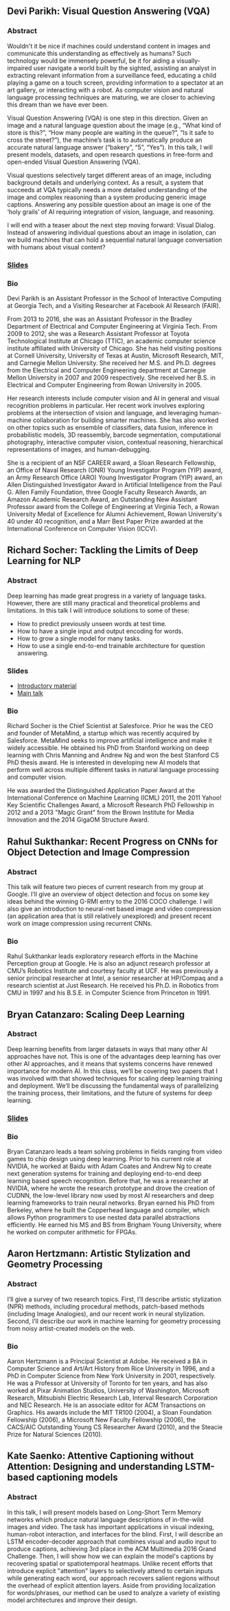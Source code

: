## Devi Parikh: Visual Question Answering (VQA)

### Abstract
Wouldn't it be nice if machines could understand content in images and communicate this understanding as effectively as humans? Such technology would be immensely powerful, be it for aiding a visually-impaired user navigate a world built by the sighted, assisting an analyst in extracting relevant information from a surveillance feed, educating a child playing a game on a touch screen, providing information to a spectator at an art gallery, or interacting with a robot. As computer vision and natural language processing techniques are maturing, we are closer to achieving this dream than we have ever been.

Visual Question Answering (VQA) is one step in this direction. Given an image and a natural language question about the image (e.g., “What kind of store is this?”, “How many people are waiting in the queue?”, “Is it safe to cross the street?”), the machine’s task is to automatically produce an accurate natural language answer (“bakery”, “5”, “Yes”). In this talk, I will present models, datasets, and open research questions in free-form and open-ended Visual Question Answering (VQA). 

Visual questions selectively target different areas of an image, including background details and underlying context. As a result, a system that succeeds at VQA typically needs a more detailed understanding of the image and complex reasoning than a system producing generic image captions. Answering any possible question about an image is one of the ‘holy grails’ of AI requiring integration of vision, language, and reasoning.

I will end with a teaser about the next step moving forward: Visual Dialog. Instead of answering individual questions about an image in isolation, can we build machines that can hold a sequential natural language conversation with humans about visual content?

### [Slides](slides/Parikh_VQA.pptx)

### Bio
Devi Parikh is an Assistant Professor in the School of Interactive Computing at Georgia Tech, and a Visiting Researcher at Facebook AI Research (FAIR). 

From 2013 to 2016, she was an Assistant Professor in the Bradley Department of Electrical and Computer Engineering at Virginia Tech. From 2009 to 2012, she was a Research Assistant Professor at Toyota Technological Institute at Chicago (TTIC), an academic computer science institute affiliated with University of Chicago. She has held visiting positions at Cornell University, University of Texas at Austin, Microsoft Research, MIT, and Carnegie Mellon University. She received her M.S. and Ph.D. degrees from the Electrical and Computer Engineering department at Carnegie Mellon University in 2007 and 2009 respectively. She received her B.S. in Electrical and Computer Engineering from Rowan University in 2005. 

Her research interests include computer vision and AI in general and visual recognition problems in particular. Her recent work involves exploring problems at the intersection of vision and language, and leveraging human-machine collaboration for building smarter machines. She has also worked on other topics such as ensemble of classifiers, data fusion, inference in probabilistic models, 3D reassembly, barcode segmentation, computational photography, interactive computer vision, contextual reasoning, hierarchical representations of images, and human-debugging.

She is a recipient of an NSF CAREER award, a Sloan Research Fellowship, an Office of Naval Research (ONR) Young Investigator Program (YIP) award, an Army Research Office (ARO) Young Investigator Program (YIP) award, an Allen Distinguished Investigator Award in Artificial Intelligence from the Paul G. Allen Family Foundation, three Google Faculty Research Awards, an Amazon Academic Research Award, an Outstanding New Assistant Professor award from the College of Engineering at Virginia Tech, a Rowan University Medal of Excellence for Alumni Achievement, Rowan University's 40 under 40 recognition, and a Marr Best Paper Prize awarded at the International Conference on Computer Vision (ICCV).



## Richard Socher: Tackling the Limits of Deep Learning for NLP	

### Abstract
Deep learning has made great progress in a variety of language tasks.
However, there are still many practical and theoretical problems and limitations.
In this talk I will introduce solutions to some of these:

* How to predict previously unseen words at test time.
* How to have a single input and output encoding for words.
* How to grow a single model for many tasks.
* How to use a single end-to-end trainable architecture for question answering.

### Slides
* [Introductory material](slides/socher-intro.pdf)
* [Main talk](slides/socher-talk.pdf)

### Bio
Richard Socher is the Chief Scientist at Salesforce. Prior he was the CEO and founder of MetaMind, a startup which was recently acquired by Salesforce. MetaMind seeks to improve artificial intelligence and make it widely accessible. He obtained his PhD from Stanford working on deep learning with Chris Manning and Andrew Ng and won the best Stanford CS PhD thesis award. He is interested in developing new AI models that perform well across multiple different tasks in natural language processing and computer vision.

He was awarded the Distinguished Application Paper Award at the International Conference on Machine Learning (ICML) 2011, the 2011 Yahoo! Key Scientific Challenges Award, a Microsoft Research PhD Fellowship in 2012 and a 2013 "Magic Grant" from the Brown Institute for Media Innovation and the 2014 GigaOM Structure Award.

## Rahul Sukthankar: Recent Progress on CNNs for Object Detection and Image Compression

### Abstract
This talk will feature two pieces of current research from my group at Google.  I’ll give an overview of object detection and focus on some key ideas behind the winning G-RMI entry to the 2016 COCO challenge.  I will also give an introduction to neural-net based image and video compression (an application area that is still relatively unexplored) and present recent work on image compression using recurrent CNNs.

### Bio
Rahul Sukthankar leads exploratory research efforts in the Machine Perception group at Google. He is also an adjunct research professor at CMU’s Robotics Institute and courtesy faculty at UCF. He was previously a senior principal researcher at Intel, a senior researcher at HP/Compaq and a research scientist at Just Research. He received his Ph.D. in Robotics from CMU in 1997 and his B.S.E. in Computer Science from Princeton in 1991.

## Bryan Catanzaro: Scaling Deep Learning

### Abstract
Deep learning benefits from larger datasets in ways that many other AI approaches have not. This is one of the advantages deep learning has over other AI approaches, and it means that systems concerns have renewed importance for modern AI. In this class, we’ll be covering two papers that I was involved with that showed techniques for scaling deep learning training and deployment. We’ll be discussing the fundamental ways of parallelizing the training process, their limitations, and the future of systems for deep learning.

### [Slides](slides/Catanzaro_Berkeley_CS294.pdf)

### Bio
Bryan Catanzaro leads a team solving problems in fields ranging from video games to chip design using deep learning. Prior to his current role at NVIDIA, he worked at Baidu with Adam Coates and Andrew Ng to create next generation systems for training and deploying end-to-end deep learning based speech recognition. Before that, he was a researcher at NVIDIA, where he wrote the research prototype and drove the creation of CUDNN, the low-level library now used by most AI researchers and deep learning frameworks to train neural networks. Bryan earned his PhD from Berkeley, where he built the Copperhead language and compiler, which allows Python programmers to use nested data parallel abstractions efficiently. He earned his MS and BS from Brigham Young University, where he worked on computer arithmetic for FPGAs.

## Aaron Hertzmann: Artistic Stylization and Geometry Processing

### Abstract
I’ll give a survey of two research topics. First, I’ll describe artistic stylization (NPR) methods, including procedural methods, patch-based methods (including Image Analogies), and our recent work in neural stylization. Second, I’ll describe our work in machine learning for geometry processing from noisy artist-created models on the web.

### Bio
Aaron Hertzmann is a Principal Scientist at Adobe. He received a BA in Computer Science and Art/Art History from Rice University in 1996, and a PhD in Computer Science from New York University in 2001, respectively. He was a Professor at University of Toronto for ten years, and has also worked at Pixar Animation Studios, University of Washington, Microsoft Research, Mitsubishi Electric Research Lab, Interval Research Corporation and NEC Research. He is an associate editor for ACM Transactions on Graphics. His awards include the MIT TR100 (2004), a Sloan Foundation Fellowship (2006), a Microsoft New Faculty Fellowship (2006), the CACS/AIC Outstanding Young CS Researcher Award (2010), and the Steacie Prize for Natural Sciences (2010).

## Kate Saenko: Attentive Captioning without Attention: Designing and understanding LSTM-based captioning models

### Abstract
In this talk, I will present models based on Long-Short Term Memory networks which produce natural language descriptions of in-the-wild images and video. The task has important applications in visual indexing, human-robot interaction, and interfaces for the blind. First, I will describe an LSTM encoder-decoder approach that combines visual and audio input to produce captions, achieving 3rd place in the ACM Multimedia 2016 Grand Challenge. Then, I will show how we can explain the model's captions by recovering spatial or spatiotemporal heatmaps. Unlike recent efforts that introduce explicit "attention" layers to selectively attend to certain inputs while generating each word, our approach recovers salient regions without the overhead of explicit attention layers. Aside from providing localization for words/phrases, our method can be used to analyze a variety of existing model architectures and improve their design.
